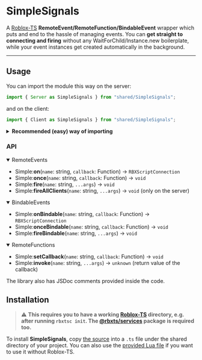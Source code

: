 # SimpleSignals
A [Roblox-TS](https://github.com/roblox-ts/roblox-ts) <b>RemoteEvent/RemoteFunction/BindableEvent</b> wrapper which puts and end to the hassle of managing events. You can <b>get straight to connecting and firing</b> without any WaitForChild/Instance.new boilerplate, while your event instances get created automatically in the background.
<hr>

## Usage
You can import the module this way on the server:
```ts
import { Server as SimpleSignals } from "shared/SimpleSignals";
```
and on the client:
```ts
import { Client as SimpleSignals } from "shared/SimpleSignals";
```
<details>
<summary><b>Recommended (easy) way of importing</b></summary>
	
If you don't want to write `import { Server as SimpleSignals } from "shared/SimpleSignals"` every time you import the module, you can structure your files in this way:

![](https://cdn.discordapp.com/attachments/455748680452931597/774048957046849566/unknown.png)

Where `client/SimpleSignals` is:
```ts
import { Client } from "shared/SimpleSignals";
export = Client;
```
and the same for `server/SimpleSignals`:
```ts
import { Server } from "shared/SimpleSignals";
export = Server;
```
Of course, you can rename the files so they're shorter. I wrote it like this for the sake  of being explicit.

You can then import it from the client/server in this way:
```ts
import Simple from "server/SimpleSignals";
```
```ts
import Simple from "client/SimpleSignals";
```
(or something other than `Simple`)

</details>

### API
<details open>
<summary>RemoteEvents</summary>
	
+ Simple:<b>on</b>(`name`: string, `callback`: Function) → `RBXScriptConnection`<br>
+ Simple:<b>once</b>(`name`: string, `callback`: Function) → `void`<br>
+ Simple:<b>fire</b>(`name`: string, `...args`) → `void`<br>
+ Simple:<b>fireAllClients</b>(`name`: string, `...args`) → `void` (only on the server)<br>

</details>

<details open>
<summary>BindableEvents</summary>

+ Simple:<b>onBindable</b>(`name`: string, `callback`: Function) → `RBXScriptConnection`<br>
+ Simple:<b>onceBindable</b>(`name`: string, `callback`: Function) → `void`<br>
+ Simple:<b>fireBindable</b>(`name`: string, `...args`) → `void`<br>

</details>

<details open>
<summary>RemoteFunctions</summary>

+ Simple:<b>setCallback</b>(`name`: string, `callback`: Function) → `void`<br>
+ Simple:<b>invoke</b>(`name`: string, `...args`) → `unknown` (return value of the callback)<br>

</details>

The library also has JSDoc comments provided inside the code.

## Installation
> ⚠️ **This requires you to have a working [Roblox-TS](https://github.com/roblox-ts/roblox-ts) directory, e.g. after running `rbxtsc init`. The [@rbxts/services](https://www.npmjs.com/package/@rbxts/services) package is required too.**

To install **SimpleSignals**, copy [the source](SimpleSignals.ts) into a `.ts` file under the shared directory of your project. You can also use the [provided Lua file](SimpleSignals.lua) if you want to use it without Roblox-TS.
